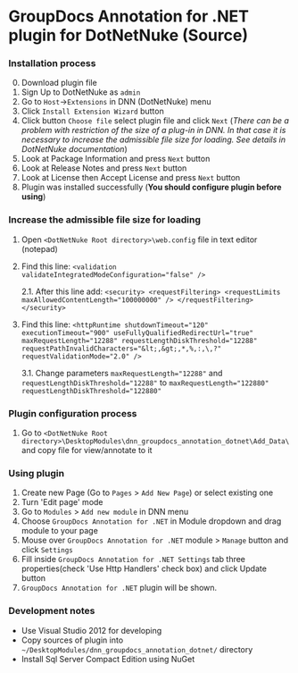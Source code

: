 GroupDocs Annotation for .NET plugin for DotNetNuke (Source)
===========================================

### Installation process
0. Download plugin file
1. Sign Up to DotNetNuke as `admin`
2. Go to `Host`->`Extensions` in DNN (DotNetNuke) menu
3. Click `Install Extension Wizard` button
4. Click button `Choose file` select plugin file and click `Next` (*There can be a problem with restriction of the size of a plug-in in DNN. In that case it is necessary to increase the admissible file size for loading. See details in DotNetNuke documentation*)
5. Look at Package Information and press `Next` button
6. Look at Release Notes and press `Next` button
7. Look at License then Accept License and press `Next` button
8. Plugin was installed successfully (<b>You should configure plugin before using</b>)

### Increase the admissible file size for loading
1. Open `<DotNetNuke Root directory>\web.config` file in text editor (notepad)
2. Find this line: `<validation validateIntegratedModeConfiguration="false" />`
	
	2.1. After this line add:
		 `<security>
		  <requestFiltering>
			<requestLimits maxAllowedContentLength="100000000" />
		  </requestFiltering>
		</security>`
3. Find this line: `<httpRuntime shutdownTimeout="120" executionTimeout="900" useFullyQualifiedRedirectUrl="true" maxRequestLength="12288" requestLengthDiskThreshold="12288" requestPathInvalidCharacters="&lt;,&gt;,*,%,:,\,?" requestValidationMode="2.0" />`
	
	3.1. Change parameters `maxRequestLength="12288"` and `requestLengthDiskThreshold="12288"` to `maxRequestLength="122880" requestLengthDiskThreshold="122880"`


### Plugin configuration process
1. Go to `<DotNetNuke Root directory>\DesktopModules\dnn_groupdocs_annotation_dotnet\Add_Data\` and copy file for view/annotate to it
  
### Using plugin
1. Create new Page (Go to `Pages` > `Add New Page`) or select existing one
2. Turn 'Edit page' mode
3. Go to `Modules` > `Add new module` in DNN menu
4. Choose `GroupDocs Annotation for .NET` in Module dropdown and drag module to your page
5. Mouse over `GroupDocs Annotation for .NET` module > `Manage` button and click `Settings`
6. Fill inside `GroupDocs Annotation for .NET Settings` tab three properties(check 'Use Http Handlers' check box) and click Update button
7. `GroupDocs Annotation for .NET` plugin will be shown.
  
### Development notes
* Use Visual Studio 2012 for developing
* Copy sources of plugin into `~/DesktopModules/dnn_groupdocs_annotation_dotnet/` directory
* Install Sql Server Compact Edition using NuGet